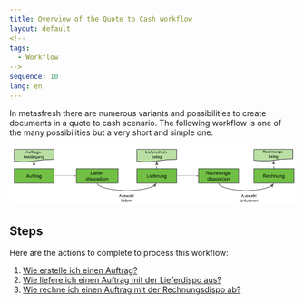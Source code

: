 ```yaml
---
title: Overview of the Quote to Cash workflow
layout: default
<!--
tags:
  - Workflow
-->
sequence: 10
lang: en
---
```

In metasfresh there are numerous variants and possibilities to create documents in a quote to cash scenario. The following workflow is one of the many possibilities but a very short and simple one.

![IMG](../../images/de_workflow_Auftrag_bis_Rechnung_simpel.png)


## Steps

Here are the actions to complete to process this workflow:

1. [Wie erstelle ich einen Auftrag?](Wie_erstelle_ich_einen_Auftrag)
1. [Wie liefere ich einen Auftrag mit der Lieferdispo aus?](Wie_liefere_ich_einen_Auftrag_mit_der_Lieferdispo_aus)
1. [Wie rechne ich einen Auftrag mit der Rechnungsdispo ab?](Wie_rechne_ich_einen_Auftrag_mit_der_Rechnungsdispo_ab)

